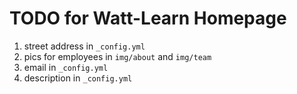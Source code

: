 TODO for Watt-Learn Homepage
============================

1) street address in `_config.yml`
2) pics for employees in `img/about` and `img/team`
3) email in `_config.yml`
4) description in `_config.yml`
